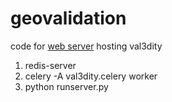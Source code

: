 geovalidation
=============

code for [web server](http://geovalidation.bk.tudelft.nl) hosting val3dity

1. redis-server
2. celery -A val3dity.celery worker
3. python runserver.py